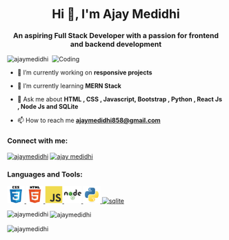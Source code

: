 
<h1 align="center">Hi 👋, I'm Ajay Medidhi</h1>
<h3 align="center">An aspiring Full Stack Developer with a passion for frontend and backend development</h3>

<img align="right" alt="Coding" width="400" src="https://res.cloudinary.com/ajaymedidhi7/image/upload/v1684066605/gitimage_yrfdtv.gif"/>

<p align="left"> <img src="https://komarev.com/ghpvc/?username=ajaymedidhi&label=Profile%20views&color=0e75b6&style=flat" alt="ajaymedidhi" /> </p>

- 🔭 I’m currently working on **responsive projects**

- 🌱 I’m currently learning **MERN Stack**

- 💬 Ask me about **HTML , CSS , Javascript, Bootstrap , Python , React Js , Node Js and SQLite**

- 📫 How to reach me **ajaymedidhi858@gmail.com**

<h3 align="left">Connect with me:</h3>
<p align="left">
<a href="https://twitter.com/ajaymedidhi" target="blank"><img align="center" src="https://raw.githubusercontent.com/rahuldkjain/github-profile-readme-generator/master/src/images/icons/Social/twitter.svg" alt="ajaymedidhi" height="30" width="40" /></a>
<a href="https://linkedin.com/in/ajay medidhi" target="blank"><img align="center" src="https://raw.githubusercontent.com/rahuldkjain/github-profile-readme-generator/master/src/images/icons/Social/linked-in-alt.svg" alt="ajay medidhi" height="30" width="40" /></a>
</p>

<h3 align="left">Languages and Tools:</h3>
<p align="left"> <a href="https://www.w3schools.com/css/" target="_blank" rel="noreferrer"> <img src="https://raw.githubusercontent.com/devicons/devicon/master/icons/css3/css3-original-wordmark.svg" alt="css3" width="40" height="40"/> </a> <a href="https://www.w3.org/html/" target="_blank" rel="noreferrer"> <img src="https://raw.githubusercontent.com/devicons/devicon/master/icons/html5/html5-original-wordmark.svg" alt="html5" width="40" height="40"/> </a> <a href="https://developer.mozilla.org/en-US/docs/Web/JavaScript" target="_blank" rel="noreferrer"> <img src="https://raw.githubusercontent.com/devicons/devicon/master/icons/javascript/javascript-original.svg" alt="javascript" width="40" height="40"/> </a> <a href="https://nodejs.org" target="_blank" rel="noreferrer"> <img src="https://raw.githubusercontent.com/devicons/devicon/master/icons/nodejs/nodejs-original-wordmark.svg" alt="nodejs" width="40" height="40"/> </a> <a href="https://www.python.org" target="_blank" rel="noreferrer"> <img src="https://raw.githubusercontent.com/devicons/devicon/master/icons/python/python-original.svg" alt="python" width="40" height="40"/> </a> <a href="https://www.sqlite.org/" target="_blank" rel="noreferrer"> <img src="https://www.vectorlogo.zone/logos/sqlite/sqlite-icon.svg" alt="sqlite" width="40" height="40"/> </a> </p>

<p><img align="left" src="https://github-readme-stats.vercel.app/api/top-langs?username=ajaymedidhi&show_icons=true&locale=en&layout=compact" alt="ajaymedidhi" /></p>

<p>&nbsp;<img align="center" src="https://github-readme-stats.vercel.app/api?username=ajaymedidhi&show_icons=true&locale=en" alt="ajaymedidhi" /></p>

<p><img align="center" src="https://github-readme-streak-stats.herokuapp.com/?user=ajaymedidhi&" alt="ajaymedidhi" /></p>


<!--
**ajaymedidhi/ajaymedidhi** is a ✨ _special_ ✨ repository because its `README.md` (this file) appears on your GitHub profile.

Here are some ideas to get you started:

- 🔭 I’m currently working on ...
- 🌱 I’m currently learning ...
- 👯 I’m looking to collaborate on ...
- 🤔 I’m looking for help with ...
- 💬 Ask me about ...
- 📫 How to reach me: ...
- 😄 Pronouns: ...
- ⚡ Fun fact: ...
-->
